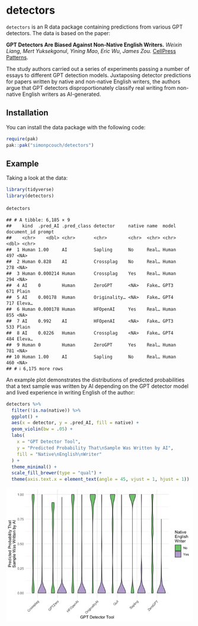 
# detectors

`detectors` is an R data package containing predictions from various GPT
detectors. The data is based on the paper:

**GPT Detectors Are Biased Against Non-Native English Writers.** *Weixin
Liang*, *Mert Yuksekgonul*, *Yining Mao*, *Eric Wu*, *James Zou.*
[CellPress Patterns](https://doi.org/10.1016/j.patter.2023.100779).

The study authors carried out a series of experiments passing a number
of essays to different GPT detection models. Juxtaposing detector
predictions for papers written by native and non-native English writers,
the authors argue that GPT detectors disproportionately classify real
writing from non-native English writers as AI-generated.

## Installation

You can install the data package with the following code:

``` r
require(pak)
pak::pak("simonpcouch/detectors")
```

## Example

Taking a look at the data:

``` r
library(tidyverse)
library(detectors)

detectors
```

    ## # A tibble: 6,185 × 9
    ##    kind  .pred_AI .pred_class detector     native name  model document_id prompt
    ##    <chr>    <dbl> <chr>       <chr>        <chr>  <chr> <chr>       <dbl> <chr> 
    ##  1 Human 1.00     AI          Sapling      No     Real… Human         497 <NA>  
    ##  2 Human 0.828    AI          Crossplag    No     Real… Human         278 <NA>  
    ##  3 Human 0.000214 Human       Crossplag    Yes    Real… Human         294 <NA>  
    ##  4 AI    0        Human       ZeroGPT      <NA>   Fake… GPT3          671 Plain 
    ##  5 AI    0.00178  Human       Originality… <NA>   Fake… GPT4          717 Eleva…
    ##  6 Human 0.000178 Human       HFOpenAI     Yes    Real… Human         855 <NA>  
    ##  7 AI    0.992    AI          HFOpenAI     <NA>   Fake… GPT3          533 Plain 
    ##  8 AI    0.0226   Human       Crossplag    <NA>   Fake… GPT4          484 Eleva…
    ##  9 Human 0        Human       ZeroGPT      Yes    Real… Human         781 <NA>  
    ## 10 Human 1.00     AI          Sapling      No     Real… Human         460 <NA>  
    ## # ℹ 6,175 more rows

An example plot demonstrates the distributions of predicted
probabilities that a text sample was written by AI depending on the GPT
detector model and lived experience in writing English of the author:

``` r
detectors %>%
  filter(!is.na(native)) %>%
  ggplot() +
  aes(x = detector, y = .pred_AI, fill = native) +
  geom_violin(bw = .05) +
  labs(
    x = "GPT Detector Tool",
    y = "Predicted Probability That\nSample Was Written by AI",
    fill = "Native\nEnglish\nWriter"
  ) +
  theme_minimal() +
  scale_fill_brewer(type = "qual") +
  theme(axis.text.x = element_text(angle = 45, vjust = 1, hjust = 1))
```

<img src="README_files/figure-gfm/plot-1.png" alt="A ggplot side-by-side density plot showing the distributions of predicted probabilities that a text sample was written by AI depending on the GPT detector model and lived experience in writing English of the author. All shown models classify samples written by native English writers well, and do so variably poorly for non-native English writers."  />
